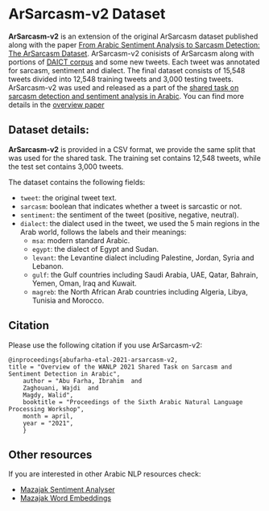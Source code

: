 # ArSarcasm-v2 Dataset

**ArSarcasm-v2** is an extension of the original ArSarcasm dataset published along with the paper [From Arabic Sentiment Analysis to Sarcasm Detection: The ArSarcasm Dataset](https://www.aclweb.org/anthology/2020.osact-1.5/). ArSarcasm-v2 conisists of ArSarcasm along with portions of [DAICT corpus](https://www.aclweb.org/anthology/2020.lrec-1.768/) and some new tweets. Each tweet was annotated for sarcasm, sentiment and dialect. The final dataset consists of 15,548 tweets divided into 12,548 training tweets and 3,000 testing tweets. ArSarcasm-v2 was used and released as a part of the [shared task on sarcasm detection and sentiment analysis in Arabic](https://sites.google.com/view/ar-sarcasm-sentiment-detection/). You can find more details in the [overview paper](https://aclanthology.org/2021.wanlp-1.36/)

## Dataset details:
**ArSarcasm-v2** is provided in a CSV format, we provide the same split that was used for the shared task. The training set contains 12,548 tweets, while the test set contains 3,000 tweets.

The dataset contains the following fields:
* `tweet`: the original tweet text.
* `sarcasm`: boolean that indicates whether a tweet is sarcastic or not.
* `sentiment`: the sentiment of the tweet (positive, negative, neutral).
* `dialect`: the dialect used in the tweet, we used the 5 main regions in the Arab world, follows the labels and their meanings:
  * `msa`: modern standard Arabic.
  * `egypt`: the dialect of Egypt and Sudan.
  * `levant`: the Levantine dialect including Palestine, Jordan, Syria and Lebanon.
  * `gulf`: the Gulf countries including Saudi Arabia, UAE, Qatar, Bahrain, Yemen, Oman, Iraq and Kuwait.
  * `magreb`: the North African Arab countries including Algeria, Libya, Tunisia and Morocco.


## Citation
Please use the following citation if you use ArSarcasm-v2:
```
@inproceedings{abufarha-etal-2021-arsarcasm-v2,
title = "Overview of the WANLP 2021 Shared Task on Sarcasm and Sentiment Detection in Arabic",
    author = "Abu Farha, Ibrahim  and
    Zaghouani, Wajdi  and
    Magdy, Walid",
    booktitle = "Proceedings of the Sixth Arabic Natural Language Processing Workshop",
    month = april,
    year = "2021",
    }

```

## Other resources
If you are interested in other Arabic NLP resources check:
* [Mazajak Sentiment Analyser](http://mazajak.inf.ed.ac.uk:8000)
* [Mazajak Word Embeddings](http://mazajak.inf.ed.ac.uk:8000/#embedding-page)
